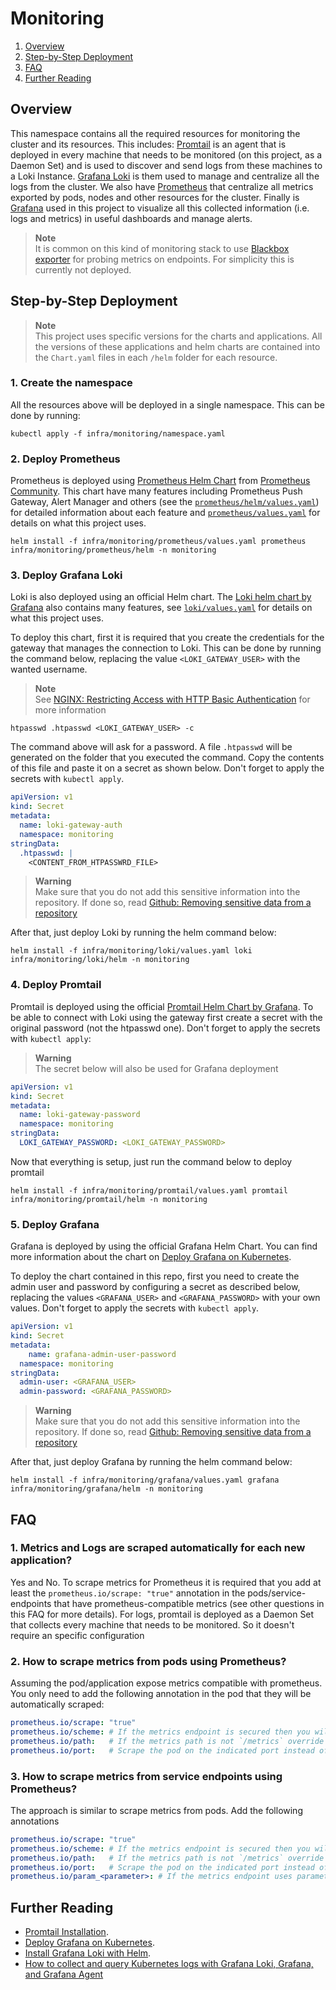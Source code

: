 # Monitoring

1. [Overview](#overview)
1. [Step-by-Step Deployment](#step-by-step-deployment)
1. [FAQ](#faq)
1. [Further Reading](#further-reading)

## Overview

This namespace contains all the required resources for monitoring the cluster and its resources. This
includes: [Promtail](https://grafana.com/docs/loki/latest/clients/promtail/) is an agent that is deployed in
every machine that needs to be monitored (on this project, as a Daemon Set) and is used to discover and send
logs from these machines to a Loki Instance. [Grafana Loki](https://grafana.com/docs/loki/latest/) is them
used to manage and centralize all the logs from the cluster. We also have
[Prometheus](https://prometheus.io/docs/introduction/overview/) that centralize all metrics exported
by pods, nodes and other resources for the cluster. Finally is
[Grafana](https://grafana.com/docs/grafana/latest/) used in  this project to visualize all this collected
information (i.e. logs and metrics) in useful dashboards and manage alerts.

> **Note** </br>
> It is common on this kind of monitoring stack to use [Blackbox exporter](https://github.com/prometheus/blackbox_exporter)
> for probing metrics on endpoints. For simplicity this is currently not deployed.

## Step-by-Step Deployment

> **Note** </br>
> This project uses specific versions for the charts and applications. All the versions of these
> applications and helm charts are contained into the `Chart.yaml` files in each `/helm` folder for each
> resource.

### 1. Create the namespace

All the resources above will be deployed in a single namespace. This can be done by running:

```shell
kubectl apply -f infra/monitoring/namespace.yaml
```

### 2. Deploy Prometheus

Prometheus is deployed using [Prometheus Helm Chart](https://github.com/prometheus-community/helm-charts/tree/prometheus-22.6.4/charts/prometheus)
from [Prometheus Community](https://github.com/prometheus-community). This chart have many features including
Prometheus Push Gateway, Alert Manager and others (see the [`prometheus/helm/values.yaml`](prometheus/helm/values.yaml))
for detailed information about each feature and [`prometheus/values.yaml`](prometheus/values.yaml) for
details on what this project uses.

```shell
helm install -f infra/monitoring/prometheus/values.yaml prometheus infra/monitoring/prometheus/helm -n monitoring
```

### 3. Deploy Grafana Loki

Loki is also deployed using an official Helm chart. The
[Loki helm chart by Grafana](https://artifacthub.io/packages/helm/grafana/loki) also contains many features,
see [`loki/values.yaml`](loki/values.yaml) for details on what this project uses.

To deploy this chart, first it is required that you create the credentials for the gateway that manages the
connection to Loki. This can be done by running the command below, replacing the value `<LOKI_GATEWAY_USER>`
with the wanted username.

> **Note** </br>
> See [NGINX: Restricting Access with HTTP Basic Authentication](https://docs.nginx.com/nginx/admin-guide/security-controls/configuring-http-basic-authentication/#creating-a-password-file)
> for more information

```shell
htpasswd .htpasswd <LOKI_GATEWAY_USER> -c
```

The command above will ask for a password. A file `.htpasswd` will be generated on the folder that you
executed the command. Copy the contents of this file and paste it on a secret as shown below. Don't forget
to apply the secrets with `kubectl apply`.

```yaml
apiVersion: v1
kind: Secret
metadata:
  name: loki-gateway-auth
  namespace: monitoring
stringData:
  .htpasswd: |
    <CONTENT_FROM_HTPASSWRD_FILE>
```

> **Warning** </br>
> Make sure that you do not add this sensitive information into the repository. If done so, read
> [Github: Removing sensitive data from a repository](https://docs.github.com/en/authentication/keeping-your-account-and-data-secure/removing-sensitive-data-from-a-repository)

After that, just deploy Loki by running the helm command below:

```shell
helm install -f infra/monitoring/loki/values.yaml loki infra/monitoring/loki/helm -n monitoring
```

### 4. Deploy Promtail

Promtail is deployed using the official
[Promtail Helm Chart by Grafana](https://artifacthub.io/packages/helm/grafana/promtail). To be able to
connect with Loki using the gateway first create a secret with the original password (not the htpasswd one).
Don't forget to apply the secrets with `kubectl apply`:

> **Warning** </br>
> The secret below will also be used for Grafana deployment

```yaml
apiVersion: v1
kind: Secret
metadata:
  name: loki-gateway-password
  namespace: monitoring
stringData:
  LOKI_GATEWAY_PASSWORD: <LOKI_GATEWAY_PASSWORD>
```

Now that everything is setup, just run the command below to deploy promtail

```shell
helm install -f infra/monitoring/promtail/values.yaml promtail infra/monitoring/promtail/helm -n monitoring
```

### 5. Deploy Grafana

Grafana is deployed by using the official Grafana Helm Chart. You can find more information about the chart
on [Deploy Grafana on Kubernetes](https://grafana.com/docs/grafana/latest/setup-grafana/installation/kubernetes/).

To deploy the chart contained in this repo, first you need to create the admin user and password by
configuring a secret as described below, replacing the values  `<GRAFANA_USER>` and `<GRAFANA_PASSWORD>` with
your own values. Don't forget to apply the secrets with `kubectl apply`.

```yaml
apiVersion: v1
kind: Secret
metadata:
    name: grafana-admin-user-password
  namespace: monitoring
stringData:
  admin-user: <GRAFANA_USER>
  admin-password: <GRAFANA_PASSWORD>
```

> **Warning** </br>
> Make sure that you do not add this sensitive information into the repository. If done so, read
> [Github: Removing sensitive data from a repository](https://docs.github.com/en/authentication/keeping-your-account-and-data-secure/removing-sensitive-data-from-a-repository)

After that, just deploy Grafana by running the helm command below:

```shell
helm install -f infra/monitoring/grafana/values.yaml grafana infra/monitoring/grafana/helm -n monitoring
```

## FAQ

### 1. Metrics and Logs are scraped automatically for each new application?

Yes and No. To scrape metrics for Prometheus it is required that you add at least the
`prometheus.io/scrape: "true"` annotation in the pods/service-endpoints that have prometheus-compatible
metrics (see other questions in this FAQ for more details). For logs, promtail is deployed as a Daemon Set
that collects every machine that needs to be monitored. So it doesn't require an specific configuration

### 2. How to scrape metrics from pods using Prometheus?

Assuming the pod/application expose metrics compatible with prometheus. You only need to add the following
annotation in the pod that they will be automatically scraped:

```yaml
prometheus.io/scrape: "true"
prometheus.io/scheme: # If the metrics endpoint is secured then you will need to set this to `https` & most likely set the `tls_config` of the scrape config.
prometheus.io/path:   # If the metrics path is not `/metrics` override this.
prometheus.io/port:   # Scrape the pod on the indicated port instead of the default.
```

### 3. How to scrape metrics from service endpoints using Prometheus?

The approach is similar to scrape metrics from pods. Add the following annotations

```yaml
prometheus.io/scrape: "true"
prometheus.io/scheme: # If the metrics endpoint is secured then you will need to set this to `https` & most likely set the `tls_config` of the scrape config.
prometheus.io/path:   # If the metrics path is not `/metrics` override this.
prometheus.io/port:   # Scrape the pod on the indicated port instead of the default.
prometheus.io/param_<parameter>: # If the metrics endpoint uses parameters then you can set any parameter
```

## Further Reading

* [Promtail Installation](https://grafana.com/docs/loki/latest/clients/promtail/installation/).
* [Deploy Grafana on Kubernetes](https://grafana.com/docs/grafana/latest/setup-grafana/installation/kubernetes/).
* [Install Grafana Loki with Helm](https://grafana.com/docs/loki/latest/installation/helm/#install-grafana-loki-with-helm).
* [How to collect and query Kubernetes logs with Grafana Loki, Grafana, and Grafana Agent](https://grafana.com/blog/2023/04/12/how-to-collect-and-query-kubernetes-logs-with-grafana-loki-grafana-and-grafana-agent/)
